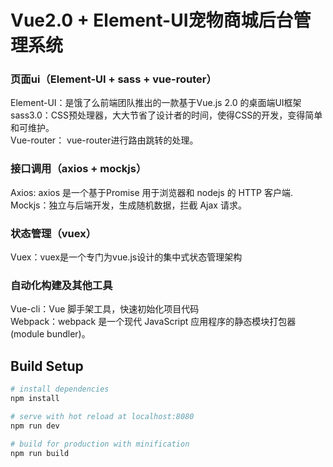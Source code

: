# Vue2.0 + Element-UI宠物商城后台管理系统

### 页面ui（Element-UI + sass + vue-router）

Element-UI：是饿了么前端团队推出的一款基于Vue.js 2.0 的桌面端UI框架<br>
sass3.0：CSS预处理器，大大节省了设计者的时间，使得CSS的开发，变得简单和可维护。<br>
Vue-router： vue-router进行路由跳转的处理。<br>


### 接口调用（axios + mockjs）

Axios: axios 是一个基于Promise 用于浏览器和 nodejs 的 HTTP 客户端.<br>
Mockjs：独立与后端开发，生成随机数据，拦截 Ajax 请求。<br>


### 状态管理（vuex）

Vuex：vuex是一个专门为vue.js设计的集中式状态管理架构<br>


### 自动化构建及其他工具

Vue-cli：Vue 脚手架工具，快速初始化项目代码<br>
Webpack：webpack 是一个现代 JavaScript 应用程序的静态模块打包器(module bundler)。<br>

## Build Setup

``` bash
# install dependencies
npm install

# serve with hot reload at localhost:8080
npm run dev

# build for production with minification
npm run build

